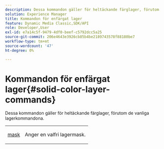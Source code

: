 ```yaml
---
description: Dessa kommandon gäller för heltäckande färglager, förutom de vanliga lagerkommandona.
solution: Experience Manager
title: Kommandon för enfärgat lager
feature: Dynamic Media Classic,SDK/API
role: Developer,User
exl-id: e7a14c5f-9479-4df0-beef-c5792dcc5a25
source-git-commit: 206e4643e3926cb85b4be2189743578f88180be7
workflow-type: tm+mt
source-wordcount: '47'
ht-degree: 0%

---
```


# Kommandon för enfärgat lager{#solid-color-layer-commands}

Dessa kommandon gäller för heltäckande färglager, förutom de vanliga lagerkommandona.

<table id="simpletable_4E563E4C797E45F390340258170BDCE4"> 
 <tr class="strow"> 
  <td class="stentry"> <p><a href="../../../../../../is-api/http-ref/image-serving-api-ref/c-http-protocol-reference/c-command-reference/r-mask.md#reference-922254e027404fb890b850e2723ee06e" type="reference" format="dita" scope="local"> mask</a> </p> </td> 
  <td class="stentry"> <p>Anger en valfri lagermask. </p></td> 
 </tr> 
</table>

